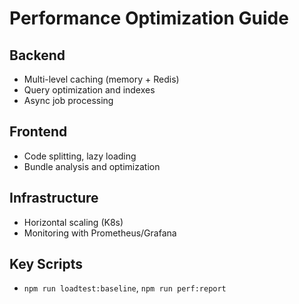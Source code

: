 # Performance Optimization Guide

## Backend
- Multi-level caching (memory + Redis)
- Query optimization and indexes
- Async job processing

## Frontend
- Code splitting, lazy loading
- Bundle analysis and optimization

## Infrastructure
- Horizontal scaling (K8s)
- Monitoring with Prometheus/Grafana

## Key Scripts
- `npm run loadtest:baseline`, `npm run perf:report` 
